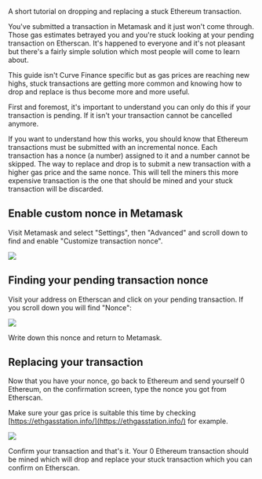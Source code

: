 A short tutorial on dropping and replacing a stuck Ethereum transaction.

You've submitted a transaction in Metamask and it just won't come through. Those gas estimates betrayed you and you're stuck looking at your pending transaction on Etherscan. It's happened to everyone and it's not pleasant but there's a fairly simple solution which most people will come to learn about.

This guide isn't Curve Finance specific but as gas prices are reaching new highs, stuck transactions are getting more common and knowing how to drop and replace is thus become more and more useful.

First and foremost, it's important to understand you can only do this if your transaction is pending. If it isn't your transaction cannot be cancelled anymore.

If you want to understand how this works, you should know that Ethereum transactions must be submitted with an incremental nonce. Each transaction has a nonce (a number) assigned to it and a number cannot be skipped. The way to replace and drop is to submit a new transaction with a higher gas price and the same nonce. This will tell the miners this more expensive transaction is the one that should be mined and your stuck transaction will be discarded.

## **Enable custom nonce in Metamask**

Visit Metamask and select "Settings", then "Advanced" and scroll down to find and enable "Customize transaction nonce".

![](https://2254922201-files.gitbook.io/~/files/v0/b/gitbook-legacy-files/o/assets%2F-MFA0rQI3SzfbVFgp3Ic%2F-MH2RkfSqu_NcBcXAPRa%2F-MH2S7B2niRurKQcVHXA%2Fimage.png?alt=media&token=39bff9f2-732a-47cf-a132-8e926c7856be)

## **Finding your pending transaction nonce**

Visit your address on Etherscan and click on your pending transaction. If you scroll down you will find "Nonce":

![](https://2254922201-files.gitbook.io/~/files/v0/b/gitbook-legacy-files/o/assets%2F-MFA0rQI3SzfbVFgp3Ic%2F-MH2RkfSqu_NcBcXAPRa%2F-MH2SPevpAo5kwTwxPpJ%2Fimage.png?alt=media&token=9d685855-1deb-42ce-bc13-e966d05c6dcb)

Write down this nonce and return to Metamask.

## **Replacing your transaction**

Now that you have your nonce, go back to Ethereum and send yourself 0 Ethereum, on the confirmation screen, type the nonce you got from Etherscan.

Make sure your gas price is suitable this time by checking [https://ethgasstation.info/](https://ethgasstation.info/) for example.

![](https://2254922201-files.gitbook.io/~/files/v0/b/gitbook-legacy-files/o/assets%2F-MFA0rQI3SzfbVFgp3Ic%2F-MH2RkfSqu_NcBcXAPRa%2F-MH2SUNTxULYUYeHdZBE%2Fimage.png?alt=media&token=5611c4a4-d26a-4c58-9a18-8b115503874a)

Confirm your transaction and that's it. Your 0 Ethereum transaction should be mined which will drop and replace your stuck transaction which you can confirm on Etherscan.

